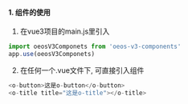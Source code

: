 #### 1. 组件的使用

1. 在vue3项目的main.js里引入

```js
import oeosV3Componets from 'oeos-v3-components'
app.use(oeosV3Componets)
```

2. 在任何一个.vue文件下, 可直接引入组件

```js
<o-button>这是o-button</o-button>
<o-title title="这是o-title"></o-title>
```
